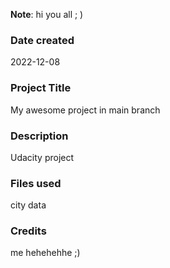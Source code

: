 
**Note**:  hi you all ; ) 

### Date created
2022-12-08
### Project Title
My awesome project in main branch 

### Description
Udacity project 

### Files used
city data 

### Credits
me hehehehhe ;)